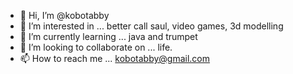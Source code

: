 - 👋 Hi, I’m @kobotabby
- 👀 I’m interested in ... better call saul, video games, 3d modelling
- 🌱 I’m currently learning ... java and trumpet
- 💞️ I’m looking to collaborate on ... life.
- 📫 How to reach me ... kobotabby@gmail.com

<!---
kobotabby/kobotabby is a ✨ special ✨ repository because its `README.md` (this file) appears on your GitHub profile.
You can click the Preview link to take a look at your changes.
--->

